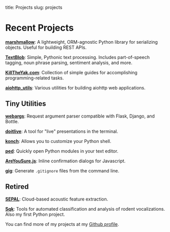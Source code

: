 title: Projects
slug: projects


# Recent Projects

**[marshmallow](http://marshmallow.readthedocs.org/)**: A lightweight, ORM-agnostic Python library for serializing objects. Useful for building REST APIs.

**[TextBlob](http://textblob.readthedocs.org/)**: Simple, Pythonic text processing. Includes part-of-speech tagging, noun phrase parsing, sentiment analysis, and more.

**[KillTheYak.com][KillTheYak]**: Collection of simple guides for accomplishing programming-related tasks.

**[aiohttp_utils](https://github.com/sloria/aiohttp_utils)**: Various utilities for building aiohttp web applications.


## Tiny Utilities

**[webargs](https://github.com/sloria/webargs)**: Request argument parser compatible with Flask, Django, and Bottle.

**[doitlive](https://github.com/sloria/doitlive)**: A tool for "live" presentations in the terminal.

**[konch](https://github.com/sloria/konch)**: Allows you to customize your Python shell.

**[ped](https://github.com/sloria/ped)**: Quickly open Python modules in your text editor.

**[AreYouSure.js](https://github.com/sloria/AreYouSure.js)**: Inline confirmation dialogs for Javascript.

**[gig](https://www.github.com/sloria/gig)**: Generate `.gitignore` files from the command line.

## Retired

**[SEPAL](http://sepalbio.com)**: Cloud-based acoustic feature extraction.

**[Sqk](http://www.github.com/sloria/usv)**: Tools for automated classification and analysis of rodent vocalizations. Also my first Python project.


You can find more of my projects at my [Github profile][github].

[github]: http://www.github.com/sloria
[KillTheYak]: http://killtheyak.com/
